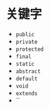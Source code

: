 
# 关键字

- `public`
- `private`
- `protected`
- `final`
- `static`
- `abstract`
- `default`
- `void`
- `extends`
- ``